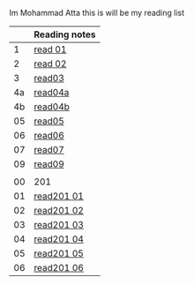 Im Mohammad Atta 
this is will be my reading list

|    | Reading notes |                              
|----|-------|
| 1 | [read 01](https://mr-atta.github.io/reading-notes/growth-mindset) |
| 2 | [read 02](https://mr-atta.github.io/reading-notes/read02) |
| 3 |  [ read03 ](https://mr-atta.github.io/reading-notes/read03)  |
| 4a |[ read04a ](https://mr-atta.github.io/reading-notes/read04a)|
| 4b |[ read04b ](https://mr-atta.github.io/reading-notes/read04b)|
|05  |[ read05 ](https://mr-atta.github.io/reading-notes/read05) |
|06  |[ read06 ](https://mr-atta.github.io/reading-notes/read06) |
|07  |[ read07 ](https://mr-atta.github.io/reading-notes/read07) |
|09  |[ read09 ](https://mr-atta.github.io/reading-notes/read09) |
|  |  |
|00|201|
|01|[read201 01](https://mr-atta.github.io/reading-notes/201/read21)|
|02|[read201 02](https://mr-atta.github.io/reading-notes/201/read22)|
|03|[read201 03](https://mr-atta.github.io/reading-notes/201/read23)|
|04|[read201 04](https://mr-atta.github.io/reading-notes/201/read24)|
|05|[read201 05](https://mr-atta.github.io/reading-notes/201/read25)|
|06|[read201 06](https://mr-atta.github.io/reading-notes/201/read26)|
